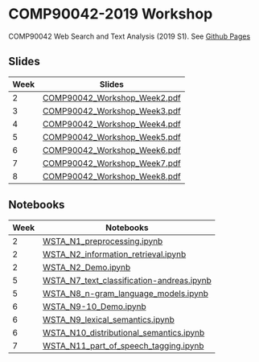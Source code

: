 # COMP90042-2019  Workshop

COMP90042 Web Search and Text Analysis (2019 S1). See [Github Pages](https://zenanz.github.io/comp90042-2019)


## Slides

Week|Slides 
----|--------------------------------
2|[COMP90042_Workshop_Week2.pdf](slides/COMP90042_Workshop_Week2.pdf)
3|[COMP90042_Workshop_Week3.pdf](slides/COMP90042_Workshop_Week3.pdf)
4|[COMP90042_Workshop_Week4.pdf](slides/COMP90042_Workshop_Week4.pdf)
5|[COMP90042_Workshop_Week5.pdf](slides/COMP90042_Workshop_Week5.pdf)
6|[COMP90042_Workshop_Week6.pdf](slides/COMP90042_Workshop_Week6.pdf)
7|[COMP90042_Workshop_Week7.pdf](slides/COMP90042_Workshop_Week7.pdf)
8|[COMP90042_Workshop_Week8.pdf](slides/COMP90042_Workshop_Week8.pdf)

## Notebooks

Week|Notebooks
----|--------------------------------
2|[WSTA_N1_preprocessing.ipynb](ipynb/WSTA_N1_preprocessing.ipynb)
2|[WSTA_N2_information_retrieval.ipynb](ipynb/WSTA_N2_information_retrieval.ipynb)
2|[WSTA_N2_Demo.ipynb](ipynb/WSTA_N2_Demo.ipynb)
5|[WSTA_N7_text_classification-andreas.ipynb](ipynb/WSTA_N7_text_classification-andreas.ipynb)
5|[WSTA_N8_n-gram_language_models.ipynb](ipynb/WSTA_N8_n-gram_language_models.ipynb)
6|[WSTA_N9-10_Demo.ipynb](ipynb/WSTA_N9-10_Demo.ipynb)
6|[WSTA_N9_lexical_semantics.ipynb](ipynb/WSTA_N9_lexical_semantics.ipynb)
6|[WSTA_N10_distributional_semantics.ipynb](ipynb/WSTA_N10_distributional_semantics.ipynb)
7|[WSTA_N11_part_of_speech_tagging.ipynb](ipynb/WSTA_N11_part_of_speech_tagging.ipynb)
